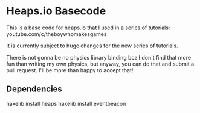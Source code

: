 # Heaps.io Basecode

This is a base code for heaps.io that I used in a series of tutorials:
youtube.com/c/theboywhomakesgames

It is currently subject to huge changes for the new series of tutorials.

There is not gonna be no physics library binding bcz I don't find that more fun than writing my own physics, but anyway, you can do that and submit a pull request. I'll be more than happy to accept that!

## Dependencies

haxelib install heaps
haxelib install eventbeacon